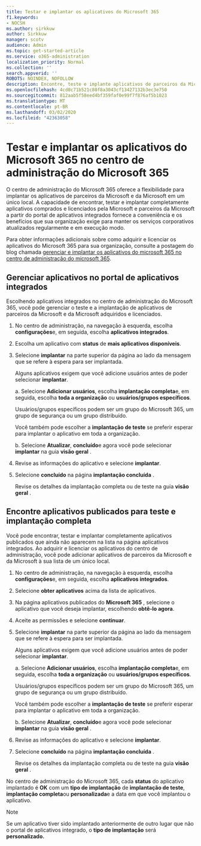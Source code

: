 ```yaml
---
title: Testar e implantar os aplicativos do Microsoft 365
f1.keywords:
- NOCSH
ms.author: sirkkuw
author: Sirkkuw
manager: scotv
audience: Admin
ms.topic: get-started-article
ms.service: o365-administration
localization_priority: Normal
ms.collection: ''
search.appverid: ''
ROBOTS: NOINDEX, NOFOLLOW
description: Encontre, teste e implante aplicativos de parceiros da Microsoft e da Microsoft para usuários e grupos em sua organização a partir do portal de aplicativos integrados no centro de administração do Microsoft 365.
ms.openlocfilehash: 4cd8c71b521c80f8a3043cf13427132b3ec3e750
ms.sourcegitcommit: 812aab5f58eed4bf359faf0e99f7f876af5b1023
ms.translationtype: MT
ms.contentlocale: pt-BR
ms.lasthandoff: 03/02/2020
ms.locfileid: "42363058"
---
```

# <a name="test-and-deploy-microsoft-365-apps-in-the-microsoft-365-admin-center"></a>Testar e implantar os aplicativos do Microsoft 365 no centro de administração do Microsoft 365

O centro de administração do Microsoft 365 oferece a flexibilidade para implantar os aplicativos de parceiros da Microsoft e da Microsoft em um único local. A capacidade de encontrar, testar e implantar completamente aplicativos comprados e licenciados pela Microsoft e parceiros da Microsoft a partir do portal de aplicativos integrados fornece a conveniência e os benefícios que sua organização exige para manter os serviços corporativos atualizados regularmente e em execução modo.  

Para obter informações adicionais sobre como adquirir e licenciar os aplicativos do Microsoft 365 para sua organização, consulte a postagem do blog chamada [gerenciar e implantar os aplicativos do microsoft 365 no centro de administração do microsoft 365](https://techcommunity.microsoft.com/t5/microsoft-365-blog/manage-and-deploy-microsoft-365-apps-from-the-microsoft-365/ba-p/1194324).
  
## <a name="manage-apps-in-the-integrated-apps-portal"></a>Gerenciar aplicativos no portal de aplicativos integrados

Escolhendo aplicativos integrados no centro de administração do Microsoft 365, você pode gerenciar o teste e a implantação de aplicativos de parceiros da Microsoft e da Microsoft adquiridos e licenciados. 

1. No centro de administração, na navegação à esquerda, escolha **configurações**e, em seguida, escolha **aplicativos integrados**. 

2. Escolha um aplicativo com **status** de **mais aplicativos disponíveis**.

3. Selecione **implantar** na parte superior da página ao lado da mensagem que se refere à espera para ser implantada.

    Alguns aplicativos exigem que você adicione usuários antes de poder selecionar **implantar**.

    a. Selecione **Adicionar usuários**, escolha **implantação completa**e, em seguida, escolha **toda a organização** ou **usuários/grupos específicos**.

    Usuários/grupos específicos podem ser um grupo do Microsoft 365, um grupo de segurança ou um grupo distribuído.

    Você também pode escolher a **implantação de teste** se preferir esperar para implantar o aplicativo em toda a organização.

    b. Selecione **Atualizar**, **concluído**e agora você pode selecionar **implantar** na guia **visão geral** .  

4. Revise as informações do aplicativo e selecione **implantar**. 

5. Selecione **concluído** na página **implantação concluída** . 

    Revise os detalhes da implantação completa ou de teste na guia **visão geral** .

## <a name="find-published-apps-for-test-and-full-deployment"></a>Encontre aplicativos publicados para teste e implantação completa 

Você pode encontrar, testar e implantar completamente aplicativos publicados que ainda não aparecem na lista na página aplicativos integrados. Ao adquirir e licenciar os aplicativos do centro de administração, você pode adicionar aplicativos de parceiros da Microsoft e da Microsoft à sua lista de um único local.

1. No centro de administração, na navegação à esquerda, escolha **configurações**e, em seguida, escolha **aplicativos integrados**. 

2. Selecione **obter aplicativos** acima da lista de aplicativos.

3. Na página aplicativos publicados do **Microsoft 365** , selecione o aplicativo que você deseja implantar, escolhendo **obtê-lo agora**.

4. Aceite as permissões e selecione **continuar**.

5. Selecione **implantar** na parte superior da página ao lado da mensagem que se refere à espera para ser implantada.

    Alguns aplicativos exigem que você adicione usuários antes de poder selecionar **implantar**.

    a. Selecione **Adicionar usuários**, escolha **implantação completa**e, em seguida, escolha **toda a organização** ou **usuários/grupos específicos**.

    Usuários/grupos específicos podem ser um grupo do Microsoft 365, um grupo de segurança ou um grupo distribuído.

    Você também pode escolher a **implantação de teste** se preferir esperar para implantar o aplicativo em toda a organização.

    b. Selecione **Atualizar**, **concluído**e agora você pode selecionar **implantar** na guia **visão geral** .  

6. Revise as informações do aplicativo e selecione **implantar**. 

7. Selecione **concluído** na página **implantação concluída** . 

    Revise os detalhes da implantação completa ou de teste na guia **visão geral** .

No centro de administração do Microsoft 365, cada **status** do aplicativo implantado é **OK** com um **tipo de implantação** de **implantação de teste**, **implantação completa**ou **personalizada**e a data em que você implantou o aplicativo.

> [!NOTE]
> Se um aplicativo tiver sido implantado anteriormente de outro lugar que não o portal de aplicativos integrado, o **tipo de implantação** será **personalizado.**
  